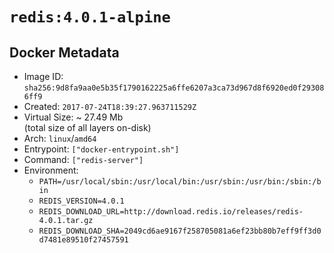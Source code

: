 # `redis:4.0.1-alpine`

## Docker Metadata

- Image ID: `sha256:9d8fa9aa0e5b35f1790162225a6ffe6207a3ca73d967d8f6920ed0f293086ff9`
- Created: `2017-07-24T18:39:27.963711529Z`
- Virtual Size: ~ 27.49 Mb  
  (total size of all layers on-disk)
- Arch: `linux`/`amd64`
- Entrypoint: `["docker-entrypoint.sh"]`
- Command: `["redis-server"]`
- Environment:
  - `PATH=/usr/local/sbin:/usr/local/bin:/usr/sbin:/usr/bin:/sbin:/bin`
  - `REDIS_VERSION=4.0.1`
  - `REDIS_DOWNLOAD_URL=http://download.redis.io/releases/redis-4.0.1.tar.gz`
  - `REDIS_DOWNLOAD_SHA=2049cd6ae9167f258705081a6ef23bb80b7eff9ff3d0d7481e89510f27457591`
